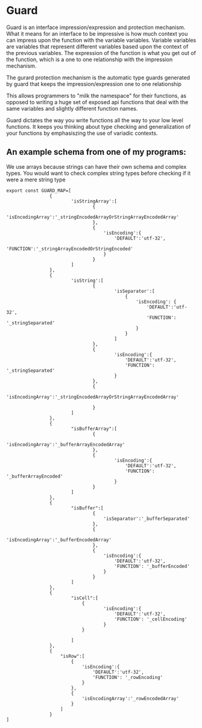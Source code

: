 # Guard
Guard is an interface impression/expression and protection mechanism. What it means for an interface to be impressive is how much context you can impress upon the function with the variable variables. Variable variables are variables that represent different variables based upon the context of the previous variables. The expression of the function is what you get out of the function, which is a one to one relationship with the impression mechanism.

The gurard protection mechanism is the automatic type guards generated by guard that keeps the impression/expression one to one relationship

This allows programmers to "milk the namespace" for their functions, as opposed to writing a huge set of exposed api functions that deal with the same variables and slightly different function names.

Guard dictates the way you write functions all the way to your low level functions. It keeps you thinking about type checking and generalization of your functions by emphasiszing the use of variadic contexts.

## An example schema from one of my programs:
We use arrays because strings can have their own schema and complex types. You would want to check complex string types before checking if it were a mere string type

	export const GUARD_MAP=[
                    {
                            'isStringArray':[
                                    {
                                        'isEncodingArray':'_stringEncodedArrayOrStringArrayEncodedArray'
                                    },
                                    {
                                        'isEncoding':{
                                            'DEFAULT':'utf-32',
                                            'FUNCTION':'_stringArrayEncodedOrStringEncoded'
                                        }
                                    }
                            ]
                    },
                    {
                            'isString':[
                                    {
                                            'isSeparator':[
                                                {
                                                    'isEncoding': {
                                                        'DEFAULT':'utf-32',
                                                        'FUNCTION': '_stringSeparated'
                                                    }    
                                                }
                                            ]
                                    }, 
                                    {
                                            'isEncoding':{
                                                'DEFAULT':'utf-32',
                                                'FUNCTION': '_stringSeparated'
                                            }
                                    },
                                    {
                                            'isEncodingArray':'_stringEncodedArrayOrStringArrayEncodedArray'

                                    }   
                            ]
                    },
                    {
                            "isBufferArray":[
                                    {
                                            'isEncodingArray':'_bufferArrayEncodedArray'
                                    },
                                    {
                                            'isEncoding':{
                                                'DEFAULT':'utf-32',
                                                'FUNCTION': '_bufferArrayEncoded'
                                            }
                                    }
                            ]
                    },
                    {
                            "isBuffer":[
                                    {
                                        'isSeparator':'_bufferSeparated'
                                    },
                                    {
                                        'isEncodingArray':'_bufferEncodedArray'
                                    },
                                    {
                                        'isEncoding':{
                                            'DEFAULT':'utf-32',
                                            'FUNCTION': '_bufferEncoded'
                                        }
                                    }
                            ]
                    },
                    {
                            "isCell":[
                                {
                                        'isEncoding':{
                                            'DEFAULT':'utf-32',
                                            'FUNCTION': '_cellEncoding'
                                        }
                                }

                            ]
                    },       
                    {
                        "isRow":[
                            {
                                'isEncoding':{
                                    'DEFAULT':'utf-32',
                                    'FUNCTION': '_rowEncoding'
                                }
                            },
                            {
                                'isEncodingArray':'_rowEncodedArray'
                            }
                        ]
                    }
    ]
